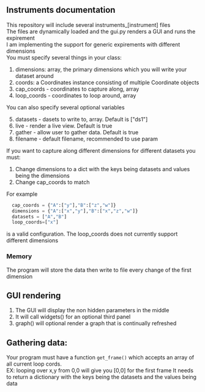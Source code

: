 ## Instruments documentation

This repository will include several instruments_[instrument] files  
The files are dynamically loaded and the gui.py renders a GUI and runs the expirement  
I am implementing the support for generic expirements with different dimensions  
You must specify several things in your class:

1. dimensions: array, the primary dimensions which you will write your dataset around
2. coords: a Coordinates instance consisting of multiple Coordinate objects
3. cap_coords - coordinates to capture along, array
4. loop_coords - coordinates to loop around, array

You can also specify several optional variables

5. datasets - dasets to write to, array. Default is ["ds1"]
6. live - render a live view. Default is true
7. gather - allow user to gather data. Default is true
8. filename - default filename, recommended to use param  

If you want to capture along different dimensions for different datasets you must:
1. Change dimensions to a dict with the keys being datasets and values being the dimensions
2. Change cap_coords to match  

For example  
```python
  cap_coords = {"A":["y"],"B":["z","w"]}  
  dimensions = {"A":["x","y"],"B":["x","z","w"]} 
  datasets = ["A","B"]
  loop_coords=["x"]
```
is a valid configuration. The loop_coords does not currently support different dimensions

### Memory

The program will store the data then write to file every change of the first dimension

## GUI rendering

1. The GUI will display the non hidden parameters in the middle
2. It will call widgets() for an optional third panel
3. graph() will optional render a graph that is continually refreshed

## Gathering data:

Your program must have a function `get_frame()` which accepts an array of all current loop cords.  
EX: looping over x,y from 0,0 will give you [0,0] for the first frame It needs to return a dictionary with the keys
being the datasets and the values being data 